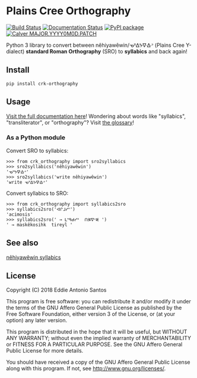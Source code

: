 Plains Cree Orthography
=======================

[![Build Status](https://travis-ci.org/eddieantonio/crk_orthography.svg?branch=master)](https://travis-ci.org/eddieantonio/crk_orthography)
[![Documentation Status](https://readthedocs.org/projects/crk-orthography/badge/?version=stable)](https://crk-orthography.readthedocs.io/en/stable/?badge=stable)
[![PyPI package](https://img.shields.io/pypi/v/crk_orthography.svg)](https://pypi.org/project/crk_orthography/)
[![Calver MAJOR.YYYY0M0D.PATCH](https://img.shields.io/badge/calver-MAJOR.YYYY0M0D.PATCH-22bfda.svg)](http://calver.org/)

Python 3 library to convert between
nêhiyawêwin/ᓀᐦᐃᔭᐍᐏᐣ (Plains Cree Y-dialect) **standard Roman
Orthography** (SRO) to **syllabics** and back again!

Install
-------

    pip install crk-orthography

Usage
-----

[Visit the full documentation here][documentation]! Wondering about
words like "syllabics", "transliterator", or "orthography"? Visit
[the glossary][glossary]!

[documentation]: https://crk-orthography.readthedocs.io/en/stable/
[glossary]: https://crk-orthography.readthedocs.io/en/stable/glossary.html


### As a Python module

Convert SRO to syllabics:

    >>> from crk_orthography import sro2syllabics
    >>> sro2syllabics('nêhiyawêwin')
    'ᓀᐦᔭᐍᐏᐣ'
    >>> sro2syllabics('write nêhiyawêwin')
    'write ᓀᐦᐃᔭᐍᐏᐣ'

Convert syllabics to SRO:

    >>> from crk_orthography import syllabics2sro
    >>> syllabics2sro('ᐊᒋᒧᓯᐢ')
    'acimosis'
    >>> syllabics2sro(' → ᒪᐢᑫᑯᓯᕽ  ᑎᕒᐁᕀᓬ ')
    ' → maskêkosihk  tireyl '


See also
--------

[nêhiyawêwin syllabics](https://github.com/UAlbertaALTLab/nehiyawewin-syllabics)


License
-------

Copyright (C) 2018 Eddie Antonio Santos

This program is free software: you can redistribute it and/or modify
it under the terms of the GNU Affero General Public License as
published by the Free Software Foundation, either version 3 of the
License, or (at your option) any later version.

This program is distributed in the hope that it will be useful,
but WITHOUT ANY WARRANTY; without even the implied warranty of
MERCHANTABILITY or FITNESS FOR A PARTICULAR PURPOSE.  See the
GNU Affero General Public License for more details.

You should have received a copy of the GNU Affero General Public License
along with this program.  If not, see <http://www.gnu.org/licenses/>.
